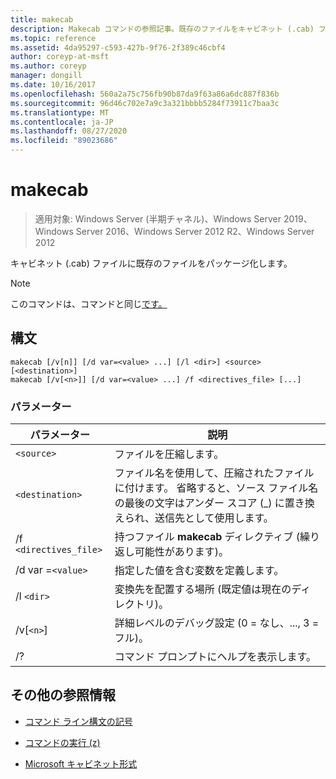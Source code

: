 ```yaml
---
title: makecab
description: Makecab コマンドの参照記事。既存のファイルをキャビネット (.cab) ファイルにパッケージ化します。
ms.topic: reference
ms.assetid: 4da95297-c593-427b-9f76-2f389c46cbf4
author: coreyp-at-msft
ms.author: coreyp
manager: dongill
ms.date: 10/16/2017
ms.openlocfilehash: 560a2a75c756fb90b87da9f63a86a6dc887f836b
ms.sourcegitcommit: 96d46c702e7a9c3a321bbbb5284f73911c7baa3c
ms.translationtype: MT
ms.contentlocale: ja-JP
ms.lasthandoff: 08/27/2020
ms.locfileid: "89023686"
---
```

# <a name="makecab"></a>makecab

> 適用対象: Windows Server (半期チャネル)、Windows Server 2019、Windows Server 2016、Windows Server 2012 R2、Windows Server 2012

キャビネット (.cab) ファイルに既存のファイルをパッケージ化します。


> [!NOTE]
> このコマンドは、コマンドと同じ[です。](diantz.md)

## <a name="syntax"></a>構文

```
makecab [/v[n]] [/d var=<value> ...] [/l <dir>] <source> [<destination>]
makecab [/v[<n>]] [/d var=<value> ...] /f <directives_file> [...]
```

### <a name="parameters"></a>パラメーター

| パラメーター | 説明 |
| --------- | ----------- |
| `<source>` | ファイルを圧縮します。 |
| `<destination>` | ファイル名を使用して、圧縮されたファイルに付けます。 省略すると、ソース ファイル名の最後の文字はアンダー スコア (_) に置き換えられ、送信先として使用します。 |
| /f `<directives_file>` | 持つファイル **makecab** ディレクティブ (繰り返し可能性があります)。 |
| /d var =`<value>` | 指定した値を含む変数を定義します。 |
| /l `<dir>` | 変換先を配置する場所 (既定値は現在のディレクトリ)。 |
| /v[`<n>`] | 詳細レベルのデバッグ設定 (0 = なし、..., 3 = フル)。 |
| /? | コマンド プロンプトにヘルプを表示します。 |

## <a name="additional-references"></a>その他の参照情報

- [コマンド ライン構文の記号](command-line-syntax-key.md)

- [コマンドの実行 (z)](diantz.md)

- [Microsoft キャビネット形式](/previous-versions/bb417343(v=msdn.10))

